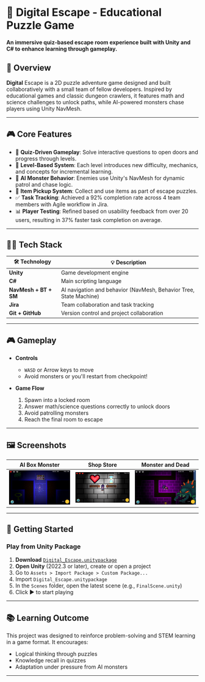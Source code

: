 # 🔐 Digital Escape - Educational Puzzle Game

**An immersive quiz-based escape room experience built with Unity and C# to enhance learning through gameplay.**

## 🧠 Overview

**Digital** Escape is a 2D puzzle adventure game designed and built collaboratively with a small team of fellow developers. Inspired by educational games and classic dungeon crawlers, it features math and science challenges to unlock paths, while AI-powered monsters chase players using Unity NavMesh.

---

## 🎮 Core Features

- 🧩 **Quiz-Driven Gameplay**: Solve interactive questions to open doors and progress through levels.
- 🧠 **Level-Based System**: Each level introduces new difficulty, mechanics, and concepts for incremental learning.
- 🤖 **AI Monster Behavior**: Enemies use Unity's NavMesh for dynamic patrol and chase logic.
- 🧺 **Item Pickup System**: Collect and use items as part of escape puzzles.
- ✅ **Task Tracking**: Achieved a 92% completion rate across 4 team members with Agile workflow in Jira.
- 📊 **Player Testing**: Refined based on usability feedback from over 20 users, resulting in 37% faster task completion on average.

---

## 👩‍💻 Tech Stack

| 🛠 Technology       | 💡 Description                                                                 |
|--------------------|---------------------------------------------------------------------------------|
| **Unity**          | Game development engine                                                         |
| **C#**             | Main scripting language                                                         |
| **NavMesh + BT + SM** | AI navigation and behavior (NavMesh, Behavior Tree, State Machine)              |
| **Jira**           | Team collaboration and task tracking                                            |
| **Git + GitHub**   | Version control and project collaboration                                       |

---

## 🎮 Gameplay

- **Controls**
  - `WASD` or Arrow keys to move
  - Avoid monsters or you'll restart from checkpoint!

- **Game Flow**
  1. Spawn into a locked room
  2. Answer math/science questions correctly to unlock doors
  3. Avoid patrolling monsters
  4. Reach the final room to escape

---

## 🖼️ Screenshots


| AI Box Monster | Shop Store | Monster and Dead |
|----------------|------------|------------------|
| ![](./Assets/Screenshots/AI_Box_monster.png) | ![](./Assets/Screenshots/Shop_Store.png) | ![](./Assets/Screenshots/MonsterAndDead.png) |


---

## 🚀 Getting Started

### Play from Unity Package

1. **Download** [`Digital_Escape.unitypackage`](./Digital_Escape.unitypackage)
2. **Open Unity** (2022.3 or later), create or open a project
3. Go to `Assets > Import Package > Custom Package...`
4. Import `Digital_Escape.unitypackage`
5. In the `Scenes` folder, open the latest scene (e.g., `FinalScene.unity`)
6. Click ▶ to start playing


---

## 📚 Learning Outcome

This project was designed to reinforce problem-solving and STEM learning in a game format. It encourages:
- Logical thinking through puzzles
- Knowledge recall in quizzes
- Adaptation under pressure from AI monsters

---

